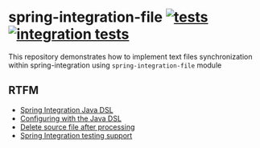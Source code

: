 # spring-integration-file [![tests](https://github.com/daggerok/spring-boot-integration-file-example/actions/workflows/tests.yml/badge.svg)](https://github.com/daggerok/spring-boot-integration-file-example/actions/workflows/tests.yml) [![integration tests](https://github.com/daggerok/spring-boot-integration-file-example/actions/workflows/integration-tests.yml/badge.svg)](https://github.com/daggerok/spring-boot-integration-file-example/actions/workflows/integration-tests.yml)
This repository demonstrates how to implement text files synchronization within spring-integration using
`spring-integration-file` module

## RTFM
* [Spring Integration Java DSL](https://docs.spring.io/spring-integration/reference/html/dsl.html)
* [Configuring with the Java DSL](https://docs.spring.io/spring-integration/reference/html/file.html#configuring-with-the-java-dsl)
* [Delete source file after processing](https://stackoverflow.com/questions/12707149/spring-integration-delete-file-in-outbound-channel-adapter)
* [Spring Integration testing support](https://docs.spring.io/spring-integration/reference/html/testing.html)

<!--

# Getting Started

### Reference Documentation
For further reference, please consider the following sections:

* [Official Apache Maven documentation](https://maven.apache.org/guides/index.html)
* [Spring Boot Maven Plugin Reference Guide](https://docs.spring.io/spring-boot/docs/2.7.10/maven-plugin/reference/html/)
* [Create an OCI image](https://docs.spring.io/spring-boot/docs/2.7.10/maven-plugin/reference/html/#build-image)
* [Spring Integration Test Module Reference Guide](https://docs.spring.io/spring-integration/reference/html/testing.html)
* [Spring Integration](https://docs.spring.io/spring-boot/docs/2.7.10/reference/htmlsingle/#messaging.spring-integration)
* [Spring Configuration Processor](https://docs.spring.io/spring-boot/docs/2.7.10/reference/htmlsingle/#appendix.configuration-metadata.annotation-processor)
* [Spring Boot DevTools](https://docs.spring.io/spring-boot/docs/2.7.10/reference/htmlsingle/#using.devtools)

### Guides
The following guides illustrate how to use some features concretely:

* [Integrating Data](https://spring.io/guides/gs/integration/)

-->
